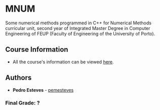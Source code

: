 # MNUM

Some numerical methods programmed in C++ for Numerical Methods curricular unit, second year of Integrated Master Degree in Computer Engineering of FEUP (Faculty of Engineering of the University of Porto).

## Course Information

* All the course's information can be viewed [here](https://sigarra.up.pt/feup/pt/ucurr_geral.ficha_uc_view?pv_ocorrencia_id=419994).

## Authors

* **Pedro Esteves** - [pemesteves](https://github.com/pemesteves) 

### **Final Grade:** ?
